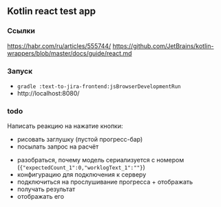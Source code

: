 ## Kotlin react test app

### Ссылки
https://habr.com/ru/articles/555744/
https://github.com/JetBrains/kotlin-wrappers/blob/master/docs/guide/react.md

### Запуск
- `gradle :text-to-jira-frontend:jsBrowserDevelopmentRun`
- http://localhost:8080/


### todo
Написать реакцию на нажатие кнопки:
+ рисовать заглушку (пустой прогресс-бар)
+ посылать запрос на расчёт
- разобраться, почему модель сериализуется с номером (`{"expectedCount_1":0,"worklogText_1":""}`)
- конфигурацию для подключения к серверу
- подключиться на прослушивание прогресса + отображать
- получать результат
- отображать его
